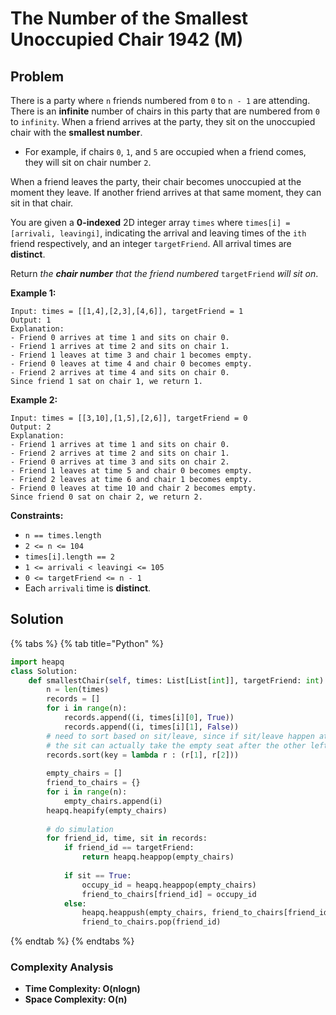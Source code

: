 # The Number of the Smallest Unoccupied Chair 1942 \(M\)

## Problem

There is a party where `n` friends numbered from `0` to `n - 1` are attending. There is an **infinite** number of chairs in this party that are numbered from `0` to `infinity`. When a friend arrives at the party, they sit on the unoccupied chair with the **smallest number**.

* For example, if chairs `0`, `1`, and `5` are occupied when a friend comes, they will sit on chair number `2`.

When a friend leaves the party, their chair becomes unoccupied at the moment they leave. If another friend arrives at that same moment, they can sit in that chair.

You are given a **0-indexed** 2D integer array `times` where `times[i] = [arrivali, leavingi]`, indicating the arrival and leaving times of the `ith` friend respectively, and an integer `targetFriend`. All arrival times are **distinct**.

Return _the **chair number** that the friend numbered_ `targetFriend` _will sit on_.

**Example 1:**

```text
Input: times = [[1,4],[2,3],[4,6]], targetFriend = 1
Output: 1
Explanation: 
- Friend 0 arrives at time 1 and sits on chair 0.
- Friend 1 arrives at time 2 and sits on chair 1.
- Friend 1 leaves at time 3 and chair 1 becomes empty.
- Friend 0 leaves at time 4 and chair 0 becomes empty.
- Friend 2 arrives at time 4 and sits on chair 0.
Since friend 1 sat on chair 1, we return 1.
```

**Example 2:**

```text
Input: times = [[3,10],[1,5],[2,6]], targetFriend = 0
Output: 2
Explanation: 
- Friend 1 arrives at time 1 and sits on chair 0.
- Friend 2 arrives at time 2 and sits on chair 1.
- Friend 0 arrives at time 3 and sits on chair 2.
- Friend 1 leaves at time 5 and chair 0 becomes empty.
- Friend 2 leaves at time 6 and chair 1 becomes empty.
- Friend 0 leaves at time 10 and chair 2 becomes empty.
Since friend 0 sat on chair 2, we return 2.
```

**Constraints:**

* `n == times.length`
* `2 <= n <= 104`
* `times[i].length == 2`
* `1 <= arrivali < leavingi <= 105`
* `0 <= targetFriend <= n - 1`
* Each `arrivali` time is **distinct**.

## Solution 

{% tabs %}
{% tab title="Python" %}
```python
import heapq
class Solution:
    def smallestChair(self, times: List[List[int]], targetFriend: int) -> int:
        n = len(times)
        records = []
        for i in range(n):
            records.append((i, times[i][0], True))
            records.append((i, times[i][1], False))
        # need to sort based on sit/leave, since if sit/leave happen at same time
        # the sit can actually take the empty seat after the other left
        records.sort(key = lambda r : (r[1], r[2]))
        
        empty_chairs = []
        friend_to_chairs = {}
        for i in range(n):
            empty_chairs.append(i)
        heapq.heapify(empty_chairs)
        
        # do simulation
        for friend_id, time, sit in records:
            if friend_id == targetFriend:
                return heapq.heappop(empty_chairs)
            
            if sit == True:
                occupy_id = heapq.heappop(empty_chairs)
                friend_to_chairs[friend_id] = occupy_id
            else:
                heapq.heappush(empty_chairs, friend_to_chairs[friend_id])
                friend_to_chairs.pop(friend_id)
```
{% endtab %}
{% endtabs %}

### Complexity Analysis

* **Time Complexity: O\(nlogn\)**
* **Space Complexity: O\(n\)**

